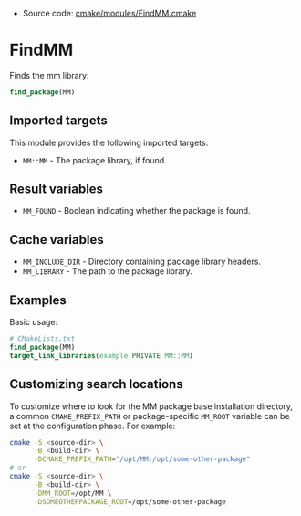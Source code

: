 <!-- This is auto-generated file. -->
* Source code: [cmake/modules/FindMM.cmake](https://github.com/petk/php-build-system/blob/master/cmake/cmake/modules/FindMM.cmake)

# FindMM

Finds the mm library:

```cmake
find_package(MM)
```

## Imported targets

This module provides the following imported targets:

* `MM::MM` - The package library, if found.

## Result variables

* `MM_FOUND` - Boolean indicating whether the package is found.

## Cache variables

* `MM_INCLUDE_DIR` - Directory containing package library headers.
* `MM_LIBRARY` - The path to the package library.

## Examples

Basic usage:

```cmake
# CMakeLists.txt
find_package(MM)
target_link_libraries(example PRIVATE MM::MM)
```

## Customizing search locations

To customize where to look for the MM package base
installation directory, a common `CMAKE_PREFIX_PATH` or
package-specific `MM_ROOT` variable can be set at
the configuration phase. For example:

```sh
cmake -S <source-dir> \
      -B <build-dir> \
      -DCMAKE_PREFIX_PATH="/opt/MM;/opt/some-other-package"
# or
cmake -S <source-dir> \
      -B <build-dir> \
      -DMM_ROOT=/opt/MM \
      -DSOMEOTHERPACKAGE_ROOT=/opt/some-other-package
```
